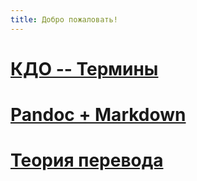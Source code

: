 ```yaml
---
title: Добро пожаловать!
---
```


<!-- # Ресурсы для ВКР -->

<!-- 1. [Программа ГИА](http://www.omsu.ru/about/structure/study/fl/stud_bakalavr/gia_ge_vkr/programma_gia_pp.PDF) -->
<!-- 2. [Требования к ВКР в виде презентации](http://www.omsu.ru/about/structure/study/fl/stud_bakalavr/gia_ge_vkr/trebovaniia_k_vkr_presentaziia.ppt<Paste>) -->
<!-- 3. [Мультимедийная презентация](http://www.omsu.ru/about/structure/study/fl/stud_bakalavr/rekomend_po_podgotovke_presentazii.ppt) -->
<!-- 4. [Список литературы](http://www.omsu.ru/about/structure/study/fl/rekomend_po_spisku_lit-ryu.doc) -->
<!-- 5. [Шаблон титульного листа ВКР -- "Перевод и переводоведение"](http://www.omsu.ru/about/structure/study/fl/stud_bakalavr/gia_ge_vkr/titul_vkr_pp.doc) -->
<!-- 6. [Образец заполненного титульного листа](http://www.omsu.ru/about/structure/study/fl/stud_bakalavr/gia_ge_vkr/obrazec_sapolnen_titul_vkr.doc) -->

# <a href="{{ site.baseurl }}/kdo/">КДО -- Термины</a>

# <a href="{{ site.baseurl }}/pandoc/">Pandoc + Markdown</a>

# <a href="{{ site.baseurl }}/tp.pdf">Теория перевода</a>
